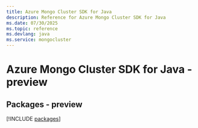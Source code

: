 ```yaml
---
title: Azure Mongo Cluster SDK for Java
description: Reference for Azure Mongo Cluster SDK for Java
ms.date: 07/30/2025
ms.topic: reference
ms.devlang: java
ms.service: mongocluster
---
```

# Azure Mongo Cluster SDK for Java - preview
## Packages - preview
[!INCLUDE [packages](mongo-cluster-index.md)]
